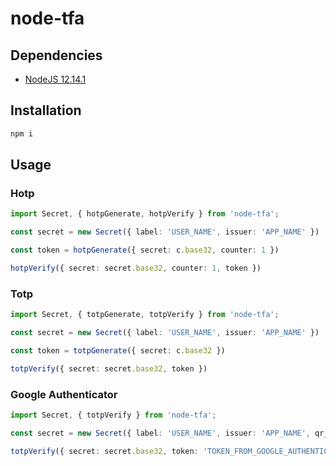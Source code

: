 # node-tfa

## Dependencies

* [NodeJS 12.14.1](https://www.ubuntuupdates.org/ppa/nodejs_12.x?dist=bionic)

## Installation

```bash
npm i
```

## Usage

### Hotp

```ts
import Secret, { hotpGenerate, hotpVerify } from 'node-tfa';

const secret = new Secret({ label: 'USER_NAME', issuer: 'APP_NAME' })

const token = hotpGenerate({ secret: c.base32, counter: 1 })

hotpVerify({ secret: secret.base32, counter: 1, token })
```

### Totp

```ts
import Secret, { totpGenerate, totpVerify } from 'node-tfa';

const secret = new Secret({ label: 'USER_NAME', issuer: 'APP_NAME' })

const token = totpGenerate({ secret: c.base32 })

totpVerify({ secret: secret.base32, token })
```

### Google Authenticator

```ts
import Secret, { totpVerify } from 'node-tfa';

const secret = new Secret({ label: 'USER_NAME', issuer: 'APP_NAME', qr_code: true, type: 'totp' })

totpVerify({ secret: secret.base32, token: 'TOKEN_FROM_GOOGLE_AUTHENTICATOR' })
```